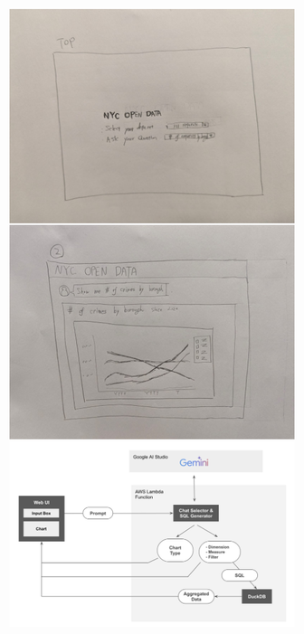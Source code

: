 ![top](images/top_ui_sketch.jpeg)
![main](images/main_ui_sketch.jpeg)
![architecture](images/architecture.png)
